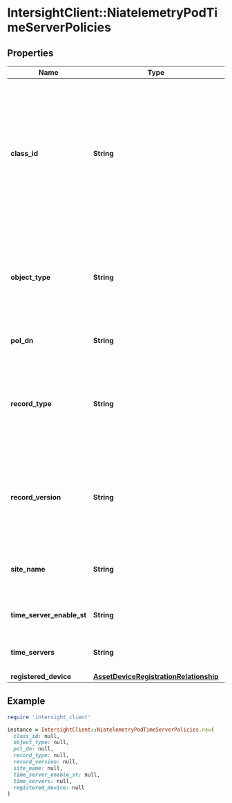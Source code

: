 # IntersightClient::NiatelemetryPodTimeServerPolicies

## Properties

| Name | Type | Description | Notes |
| ---- | ---- | ----------- | ----- |
| **class_id** | **String** | The fully-qualified name of the instantiated, concrete type. This property is used as a discriminator to identify the type of the payload when marshaling and unmarshaling data. | [default to &#39;niatelemetry.PodTimeServerPolicies&#39;] |
| **object_type** | **String** | The fully-qualified name of the instantiated, concrete type. The value should be the same as the &#39;ClassId&#39; property. | [default to &#39;niatelemetry.PodTimeServerPolicies&#39;] |
| **pol_dn** | **String** | Dn of the Time server Pol in APIC. | [optional] |
| **record_type** | **String** | Type of record DCNM / APIC / SE. This determines the type of platform where inventory was collected. | [optional] |
| **record_version** | **String** | Version of record being pushed. This determines what was the API version for data available from the device. | [optional] |
| **site_name** | **String** | Name of the APIC site from which this data is being collected. | [optional] |
| **time_server_enable_st** | **String** | Admin State of the time server Pol in APIC. | [optional] |
| **time_servers** | **String** | Time server of the time server Pol in APIC. | [optional] |
| **registered_device** | [**AssetDeviceRegistrationRelationship**](AssetDeviceRegistrationRelationship.md) |  | [optional] |

## Example

```ruby
require 'intersight_client'

instance = IntersightClient::NiatelemetryPodTimeServerPolicies.new(
  class_id: null,
  object_type: null,
  pol_dn: null,
  record_type: null,
  record_version: null,
  site_name: null,
  time_server_enable_st: null,
  time_servers: null,
  registered_device: null
)
```

